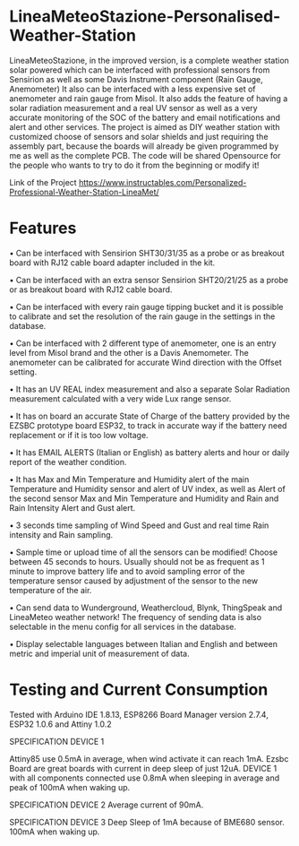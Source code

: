 # LineaMeteoStazione-Personalised-Weather-Station
LineaMeteoStazione, in the improved version, is a complete weather station solar powered which can be interfaced with professional sensors from Sensirion as well as some Davis Instrument component (Rain Gauge, Anemometer)
It also can be interfaced with a less expensive set of anemometer and rain gauge from Misol. It also adds the feature of having a solar radiation measurement and a real UV sensor as well as a very accurate monitoring of the SOC of the battery and email notifications and alert and other services.
The project is aimed as DIY weather station with customized choose of sensors and solar shields and just requiring the assembly part, because the boards will already be given programmed by me as well as the complete PCB. The code will be shared Opensource for the people who wants to try to do it from the beginning or modify it!

Link of the Project
https://www.instructables.com/Personalized-Professional-Weather-Station-LineaMet/


# Features

•	Can be interfaced with Sensirion SHT30/31/35 as a probe or as breakout board with RJ12 cable board adapter included in the kit.

•	Can be interfaced with an extra sensor Sensirion SHT20/21/25 as a probe or as breakout board with RJ12 cable board.

•	Can be interfaced with every rain gauge tipping bucket and it is possible to calibrate and set the resolution of the rain gauge in the settings in the database.

•	Can be interfaced with 2 different type of anemometer, one is an entry level from Misol brand and the other is a Davis Anemometer. The anemometer can be calibrated for accurate Wind direction with the Offset setting.

•	It has an UV REAL index measurement and also a separate Solar Radiation measurement calculated with a very wide Lux range sensor.

•	It has on board an accurate State of Charge of the battery provided by the EZSBC prototype board ESP32, to track in accurate way if the battery need replacement or if it is too low voltage.

•	It has EMAIL ALERTS (Italian or English) as battery alerts and hour or daily report of the weather condition.

•	It has Max and Min Temperature and Humidity alert of the main Temperature and Humidity sensor and alert of UV index, as well as Alert of the second sensor Max and Min Temperature and Humidity and Rain and Rain Intensity Alert and Gust alert.

•	3 seconds time sampling of Wind Speed and Gust and real time Rain intensity and Rain sampling.

•	Sample time or upload time of all the sensors can be modified! Choose between 45 seconds to hours. Usually should not be as frequent as 1 minute to improve battery life and to avoid sampling error of the temperature sensor caused by adjustment of the sensor to the new temperature of the air.

•	Can send data to Wunderground, Weathercloud, Blynk, ThingSpeak and LineaMeteo weather network! The frequency of sending data is also selectable in the menu config for all services in the database.

• Display selectable languages between Italian and English and between metric and imperial unit of measurement of data.


# Testing and Current Consumption

Tested with Arduino IDE 1.8.13, ESP8266 Board Manager version 2.7.4, ESP32 1.0.6 and Attiny 1.0.2

SPECIFICATION DEVICE 1

Attiny85 use 0.5mA in average, when wind activate it can reach 1mA.
Ezsbc Board are great boards with current in deep sleep of just 12uA.
DEVICE 1 with all components connected use 0.8mA when sleeping in average and peak of 100mA when waking up.


SPECIFICATION DEVICE 2
Average current of 90mA.

SPECIFICATION DEVICE 3
Deep Sleep of 1mA because of BME680 sensor.
100mA when waking up.
